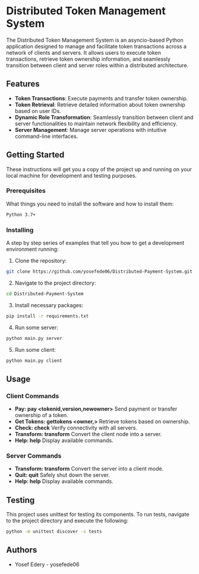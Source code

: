 # Distributed Token Management System

The Distributed Token Management System is an asyncio-based Python application designed to manage and facilitate token transactions across a network of clients and servers. It allows users to execute token transactions, retrieve token ownership information, and seamlessly transition between client and server roles within a distributed architecture.

## Features

- **Token Transactions**: Execute payments and transfer token ownership.
- **Token Retrieval**: Retrieve detailed information about token ownership based on user IDs.
- **Dynamic Role Transformation**: Seamlessly transition between client and server functionalities to maintain network flexibility and efficiency.
- **Server Management**: Manage server operations with intuitive command-line interfaces.

## Getting Started

These instructions will get you a copy of the project up and running on your local machine for development and testing purposes.

### Prerequisites

What things you need to install the software and how to install them:

```bash
Python 3.7+
```
### Installing
A step by step series of examples that tell you how to get a development environment running:
1. Clone the repository:


```bash
git clone https://github.com/yosefede06/Distributed-Payment-System.git
```
2. Navigate to the project directory:
```bash
cd Distributed-Payment-System
```
3. Install necessary packages:
```bash 
pip install -r requirements.txt
```
4. Run some server:
```bash
python main.py server
```
5. Run some client:
```bash
python main.py client
```
## Usage
### Client Commands
- **Pay: pay <tokenid,version,newowner>**
Send payment or transfer ownership of a token.
- **Get Tokens: gettokens <owner,>** Retrieve tokens based on ownership.
- **Check: check** Verify connectivity with all servers.
- **Transform: transform** Convert the client node into a server.
- **Help: help** Display available commands.
### Server Commands
- **Transform: transform** Convert the server into a client mode.
- **Quit: quit** Safely shut down the server.
- **Help: help** Display available commands.

## Testing
This project uses unittest for testing its components. To run tests, navigate to the project directory and execute the following:

```bash
python -m unittest discover -s tests
```
## Authors
- Yosef Edery - yosefede06

